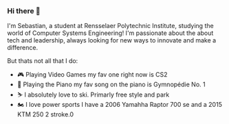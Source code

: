 ### Hi there 👋

I'm Sebastian, a student at Rensselaer Polytechnic Institute, studying  the world of Computer Systems Engineering! I'm passionate about the about tech and leadership, always looking for new ways to innovate and make a difference.

But thats not all that I do:

*   🎮 Playing Video Games my fav one right now is CS2
*   🎹 Playing the Piano my fav song on the piano is Gymnopédie No. 1
*   ⛷️ I absolutely love to ski. Primarly free style and park
*   🏍️ I love power sports I have a 2006 Yamahha Raptor 700 se and a 2015 KTM 250 2 stroke.0

